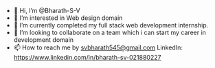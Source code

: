 - 👋 Hi, I’m @Bharath-S-V
- 👀 I’m interested in Web design domain
- 🌱 I’m currently completed my full stack web development internship.
- 💞️ I’m looking to collaborate on a team which i can start my career in development domain
- 📫 How to reach me by svbharath545@gmail.com
LinkedIn: https://www.linkedin.com/in/bharath-sv-021880227


<!---
Bharath-S-V/Bharath-S-V is a ✨ special ✨ repository because its `README.md` (this file) appears on your GitHub profile.
You can click the Preview link to take a look at your changes.
--->
